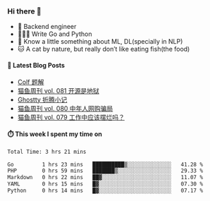 ### Hi there 👋

- 🔧 Backend engineer
- 👨🏻‍💻 Write Go and Python
- 🔭 Know a little something about ML, DL(specially in NLP)
- 🐱 A cat by nature, but really don’t like eating fish(the food)

#### 📖 Latest Blog Posts
<!-- BLOG-POST-LIST:START -->
- [Colf 题解](https://ameow.xyz/archives/colf-solutions)
- [猫鱼周刊 vol. 081 开源是地狱](https://ameow.xyz/archives/weekly-081)
- [Ghostty 折腾小记](https://ameow.xyz/archives/configuring-ghostty)
- [猫鱼周刊 vol. 080 中年人网购骗局](https://ameow.xyz/archives/weekly-080)
- [猫鱼周刊 vol. 079 工作中应该摆烂吗？](https://ameow.xyz/archives/weekly-079)
<!-- BLOG-POST-LIST:END -->

#### ⏱️ This week I spent my time on
<!--START_SECTION:waka-->

```txt
Total Time: 3 hrs 21 mins

Go         1 hrs 23 mins   ██████████▒░░░░░░░░░░░░░░   41.28 %
PHP        0 hrs 59 mins   ███████▒░░░░░░░░░░░░░░░░░   29.33 %
Markdown   0 hrs 22 mins   ██▓░░░░░░░░░░░░░░░░░░░░░░   11.07 %
YAML       0 hrs 15 mins   █▓░░░░░░░░░░░░░░░░░░░░░░░   07.30 %
Python     0 hrs 14 mins   █▓░░░░░░░░░░░░░░░░░░░░░░░   07.17 %
```

<!--END_SECTION:waka-->

<!--
**LeslieLeung/LeslieLeung** is a ✨ _special_ ✨ repository because its `README.md` (this file) appears on your GitHub profile.

Here are some ideas to get you started:

- 🔭 I’m currently working on ...
- 🌱 I’m currently learning ...
- 👯 I’m looking to collaborate on ...
- 🤔 I’m looking for help with ...
- 💬 Ask me about ...
- 📫 How to reach me: ...
- 😄 Pronouns: ...
- ⚡ Fun fact: ...
-->
